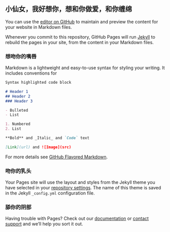 ## 小仙女，我好想你，想和你做爱，和你缠绵

You can use the [editor on GitHub](https://github.com/DefinerWU/CAIJU/edit/master/index.md) to maintain and preview the content for your website in Markdown files.

Whenever you commit to this repository, GitHub Pages will run [Jekyll](https://jekyllrb.com/) to rebuild the pages in your site, from the content in your Markdown files.

### 想吻你的嘴唇

Markdown is a lightweight and easy-to-use syntax for styling your writing. It includes conventions for

```markdown
Syntax highlighted code block

# Header 1
## Header 2
### Header 3

- Bulleted
- List

1. Numbered
2. List

**Bold** and _Italic_ and `Code` text

[Link](url) and ![Image](src)
```

For more details see [GitHub Flavored Markdown](https://guides.github.com/features/mastering-markdown/).

### 吻你的乳头

Your Pages site will use the layout and styles from the Jekyll theme you have selected in your [repository settings](https://github.com/DefinerWU/CAIJU/settings). The name of this theme is saved in the Jekyll `_config.yml` configuration file.

### 舔你的阴部

Having trouble with Pages? Check out our [documentation](https://help.github.com/categories/github-pages-basics/) or [contact support](https://github.com/contact) and we’ll help you sort it out.
